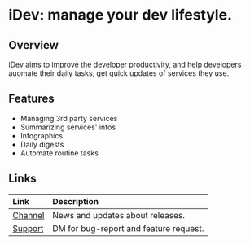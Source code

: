 # iDev: manage your dev lifestyle.


## Overview

iDev aims to improve the developer productivity, and help developers auomate their daily tasks, get quick updates of services they use.

## Features

- Managing 3rd party services
- Summarizing services' infos
- Infographics
- Daily digests
- Automate routine tasks

## Links

| Link | Description |
| :----- | :------ |
[Channel](https://t.me/idev_app/) | News and updates about releases.
[Support](https://t.me/idev_app/) | DM for bug-report and feature request.